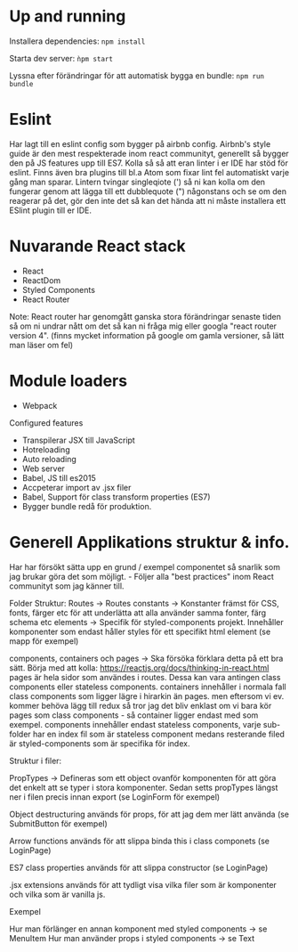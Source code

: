 # Up and running
Installera dependencies: `npm install`

Starta dev server: `ǹpm start`

Lyssna efter förändringar för att automatisk bygga en bundle: `npm run bundle`


# Eslint
Har lagt till en eslint config som bygger på airbnb config. Airbnb's style guide
är den mest respekterade inom react communityt, generellt så bygger den på JS features
upp till ES7. Kolla så så att eran linter i er IDE har stöd för eslint. Finns även
bra plugins till bl.a Atom som fixar lint fel automatiskt varje gång man sparar.
Lintern tvingar singleqiote (') så ni kan kolla om den fungerar genom att lägga till
ett dubblequote (") någonstans och se om den reagerar på det, gör den inte det så
kan det hända att ni måste installera ett ESlint plugin till er IDE.

# Nuvarande React stack
- React
- ReactDom
- Styled Components
- React Router

Note: React router har genomgått ganska stora förändringar senaste tiden så om ni undrar nått om det så kan ni fråga mig eller googla "react router version 4".
(finns mycket information på google om gamla versioner, så lätt man läser om fel)

# Module loaders
- Webpack

Configured features
- Transpilerar JSX till JavaScript
- Hotreloading
- Auto reloading
- Web server
- Babel, JS till es2015
- Accpeterar import av .jsx filer
- Babel, Support för class transform properties (ES7)
- Bygger bundle redå för produktion.

# Generell Applikations struktur & info.
Har har försökt sätta upp en grund / exempel componentet så snarlik som jag brukar göra det som möjligt. - Följer alla "best practices" inom React communityt som jag känner till.

Folder Struktur:
Routes -> Routes
constants -> Konstanter främst för CSS, fonts, färger etc för att underlätta att alla använder samma fonter, färg schema etc
elements -> Specifik för styled-components projekt. Innehåller komponenter som endast håller styles för ett specifikt html element (se mapp för exempel)

components, containers och pages -> Ska försöka förklara detta på ett bra sätt. Börja med att kolla: https://reactjs.org/docs/thinking-in-react.html pages är hela sidor som användes i routes. Dessa kan vara antingen class components eller stateless components. containers innehåller i normala fall class components som ligger lägre i hirarkin än pages. men eftersom vi ev. kommer behöva lägg till redux så tror jag det bliv enklast om vi bara kör pages som class components - så container ligger endast med som exempel. components innehåller endast stateless components, varje sub-folder har en index fil som är stateless component medans resterande filed är styled-components som är specifika för index.

Struktur i filer:

PropTypes -> Defineras som ett object ovanför komponenten för att göra det enkelt att se typer i stora komponenter. Sedan setts propTypes längst ner i filen precis innan export (se LoginForm för exempel)

Object destructuring används för props, för att jag dem mer lätt använda (se SubmitButton för exempel)

Arrow functions används för att slippa binda this i class componets (se LoginPage)

ES7 class properties används för att slippa constructor (se LoginPage)

.jsx extensions används för att tydligt visa vilka filer som är komponenter och vilka som är vanilla js.

Exempel

Hur man förlänger en annan komponent med styled components -> se MenuItem
Hur man använder props i styled components -> se Text
